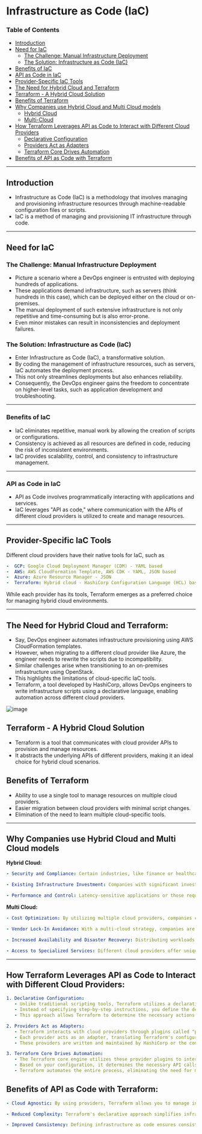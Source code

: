 # **Infrastructure as Code (IaC)**

### Table of Contents

  - [Introduction](#introduction)
  - [Need for IaC](#need-for-iac)
    - [The Challenge: Manual Infrastructure Deployment](#the-challenge-manual-infrastructure-deployment)
    - [The Solution: Infrastructure as Code (IaC)](#the-solution-infrastructure-as-code-iac)
  - [Benefits of IaC](#benefits-of-iac)
  - [API as Code in IaC](#api-as-code-in-iac)
  - [Provider-Specific IaC Tools](#provider-specific-iac-tools)
  - [The Need for Hybrid Cloud and Terraform](#the-need-for-hybrid-cloud-and-terraform)
  - [Terraform - A Hybrid Cloud Solution](#terraform---a-hybrid-cloud-solution)
  - [Benefits of Terraform](#benefits-of-terraform)
- [Why Companies use Hybrid Cloud and Multi Cloud models](#why-companies-use-hybrid-cloud-and-multi-cloud-models)
  - [Hybrid Cloud](#hybrid-cloud)
  - [Multi-Cloud](#multi-cloud)
- [How Terraform Leverages API as Code to Interact with Different Cloud Providers](#how-terraform-leverages-api-as-code-to-interact-with-different-cloud-providers)
  - [Declarative Configuration](#declarative-configuration)
  - [Providers Act as Adapters](#providers-act-as-adapters)
  - [Terraform Core Drives Automation](#terraform-core-drives-automation)
- [Benefits of API as Code with Terraform](#benefits-of-api-as-code-with-terraform)

---

## Introduction
-  Infrastructure as Code (IaC) is a methodology that involves managing and provisioning infrastructure resources through machine-readable configuration files or scripts.
-  IaC is a method of managing and provisioning IT infrastructure through code.

---

## Need for IaC
### The Challenge: Manual Infrastructure Deployment

-  Picture a scenario where a DevOps engineer is entrusted with deploying hundreds of applications.
-  These applications demand infrastructure, such as servers (think hundreds in this case), which can be deployed either on the cloud or on-premises.
-  The manual deployment of such extensive infrastructure is not only repetitive and time-consuming but is also error-prone.
-  Even minor mistakes can result in inconsistencies and deployment failures.

### The Solution: Infrastructure as Code (IaC)

-  Enter Infrastructure as Code (IaC), a transformative solution.
-  By coding the management of infrastructure resources, such as servers, IaC automates the deployment process.
-  This not only streamlines deployments but also enhances reliability.
-  Consequently, the DevOps engineer gains the freedom to concentrate on higher-level tasks, such as application development and troubleshooting.

---

### Benefits of IaC
- IaC eliminates repetitive, manual work by allowing the creation of scripts or configurations.
- Consistency is achieved as all resources are defined in code, reducing the risk of inconsistent environments.
- IaC provides scalability, control, and consistency to infrastructure management.

---

### API as Code in IaC
-  API as Code involves programmatically interacting with applications and services.
-  IaC leverages "API as code," where communication with the APIs of different cloud providers is utilized to create and manage resources.

---

## Provider-Specific IaC Tools
Different cloud providers have their native tools for IaC, such as  
```yaml
-  GCP: Google Cloud Deployment Manager (CDM) - YAML based
-  AWS: AWS CloudFormation Template, AWS CDK - YAML, JSON based
-  Azure: Azure Resource Manager - JSON
-  Terraform: Hybrid cloud - HashiCorp Configuration Language (HCL) based
```
While each provider has its tools, Terraform emerges as a preferred choice for managing hybrid cloud environments.

---

## The Need for Hybrid Cloud and Terraform:
-  Say, DevOps engineer automates infrastructure provisioning using AWS CloudFormation templates.
-  However, when migrating to a different cloud provider like Azure, the engineer needs to rewrite the scripts due to incompatibility.
-  Similar challenges arise when transitioning to an on-premises infrastructure using OpenStack.
-  This highlights the limitations of cloud-specific IaC tools.
-  Terraform, a tool developed by HashiCorp, allows DevOps engineers to write infrastructure scripts using a declarative language, enabling automation across different cloud providers.

![image](https://github.com/atul-yadav-git/Learn_DevOps_Together/assets/103098829/c05eebe5-c105-4dc5-85b7-ed1deeb951e2)


## Terraform - A Hybrid Cloud Solution
-  Terraform is a tool that communicates with cloud provider APIs to provision and manage resources.
-  It abstracts the underlying APIs of different providers, making it an ideal choice for hybrid cloud scenarios.

## Benefits of Terraform
-  Ability to use a single tool to manage resources on multiple cloud providers.
-  Easier migration between cloud providers with minimal script changes.
-  Elimination of the need to learn multiple cloud-specific tools.

---

## Why Companies use Hybrid Cloud and Multi Cloud models

**Hybrid Cloud:**
```yaml
- Security and Compliance: Certain industries, like finance or healthcare, have strict data regulations. A hybrid cloud allows them to keep sensitive data on-premise while leveraging the public cloud for less critical workloads. This provides a balance between security and scalability.

- Existing Infrastructure Investment: Companies with significant investments in on-premises infrastructure can leverage a hybrid cloud to gradually migrate workloads to the cloud while still utilizing their existing hardware. This avoids the upfront cost of a complete cloud migration.

- Performance and Control: Latency-sensitive applications or those requiring granular control over resources might benefit from a hybrid cloud. Keeping these applications on-premise ensures optimal performance and direct control.
```
**Multi Cloud:**
```yaml
- Cost Optimization: By utilizing multiple cloud providers, companies can leverage the best pricing and services offered by each platform. They can choose the most cost-effective provider for specific workloads, leading to overall cost savings.

- Vendor Lock-In Avoidance: With a multi-cloud strategy, companies are not dependent on a single cloud provider. This frees them from potential vendor lock-in and allows them to switch providers based on their needs.

- Increased Availability and Disaster Recovery: Distributing workloads across multiple cloud providers enhances redundancy and disaster recovery capabilities. If one cloud provider experiences an outage, the others can continue functioning, minimizing downtime and ensuring business continuity.

- Access to Specialized Services: Different cloud providers offer unique services and features. A multi-cloud approach allows companies to choose the provider that excels in the specific service required for their application, maximizing functionality.
```
---

## How Terraform Leverages API as Code to Interact with Different Cloud Providers:
```yaml
1. Declarative Configuration:
   - Unlike traditional scripting tools, Terraform utilizes a declarative language called HashiCorp Configuration Language (HCL).
   - Instead of specifying step-by-step instructions, you define the desired state of your infrastructure (e.g., number of servers, storage size).
   - This approach allows Terraform to determine the necessary actions to achieve the desired state.

2. Providers Act as Adapters:
   - Terraform interacts with cloud providers through plugins called "providers."
   - Each provider acts as an adapter, translating Terraform's configuration language into the specific API calls required by the corresponding cloud provider (e.g., AWS, Azure, GCP).
   - These providers are written and maintained by HashiCorp or the community, offering a wide range of supported cloud platforms and services.

3. Terraform Core Drives Automation:
   - The Terraform core engine utilizes these provider plugins to interact with the cloud provider APIs.
   - Based on your configuration, it determines the necessary API calls to create, update, or destroy resources.
   - Terraform automates the entire process, eliminating the need for manual interaction with each cloud provider's console or API.
```
## Benefits of API as Code with Terraform:
```yaml
- Cloud Agnostic: By using providers, Terraform allows you to manage infrastructure across different cloud platforms with minimal code changes.

- Reduced Complexity: Terraform's declarative approach simplifies infrastructure management compared to scripting each step for each cloud provider.

- Improved Consistency: Defining infrastructure as code ensures consistent configurations across environments, reducing errors and simplifying deployments.
```
